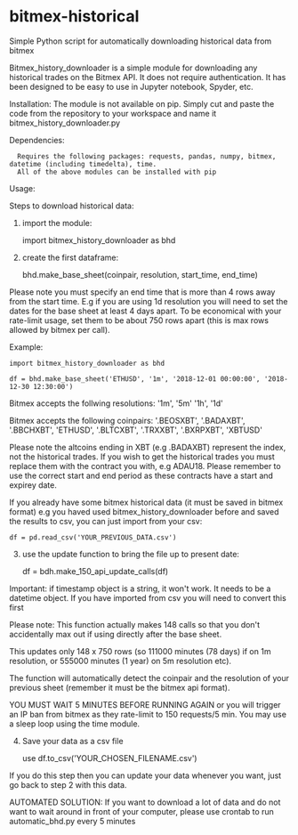 # bitmex-historical

Simple Python script for automatically downloading historical data from bitmex


Bitmex_history_downloader is a simple module for downloading any historical trades on the Bitmex API. It does not require authentication. It has been designed to be easy to use in Jupyter notebook, Spyder, etc.
  
Installation:
    The module is not available on pip. Simply cut and paste the code from the repository to your workspace and name it bitmex_history_downloader.py
    
 Dependencies:
 
      Requires the following packages: requests, pandas, numpy, bitmex, datetime (including timedelta), time.
      All of the above modules can be installed with pip
      
 
Usage:
 
Steps to download historical data:

1. import the module:

     import bitmex_history_downloader as bhd


2. create the first dataframe:

    bhd.make_base_sheet(coinpair, resolution, start_time, end_time)

Please note you must specify an end time that is more than 4 rows away from the start time. E.g if you are using 1d resolution you will need to set the dates for the base sheet at least 4 days apart. To be economical with your rate-limit usage, set them to be about 750 rows apart (this is max rows allowed by bitmex per call).

Example:

    import bitmex_history_downloader as bhd
  
    df = bhd.make_base_sheet('ETHUSD', '1m', '2018-12-01 00:00:00', '2018-12-30 12:30:00')

 Bitmex accepts the follwing resolutions: '1m', '5m' '1h', '1d'
    
Bitmex accepts the following coinpairs: '.BEOSXBT', '.BADAXBT', '.BBCHXBT', 'ETHUSD', '.BLTCXBT', '.TRXXBT', '.BXRPXBT', 'XBTUSD'
    
Please note the altcoins ending in XBT (e.g .BADAXBT) represent the index, not the historical trades. If you wish to get the historical trades you must replace them with the contract you with, e.g ADAU18. Please remember to use the correct start and end period as these contracts have a start and expirey date.

If you already have some bitmex historical data (it must be saved in bitmex format) e.g you haved used bitmex_history_downloader before and saved the results to csv, you can just import from your csv:

    df = pd.read_csv('YOUR_PREVIOUS_DATA.csv')


3. use the update function to bring the file up to present date:

    df = bdh.make_150_api_update_calls(df)

Important: if timestamp object is a string, it won't work. It needs to be a datetime object. If you have imported from csv you will need to convert this first

Please note: This function actually makes 148 calls so that you don't accidentally max out if using directly after the base sheet.

This updates only 148 x 750 rows (so 111000 minutes (78 days) if on 1m resolution, or 555000 minutes (1 year) on 5m resolution etc).

The function will automatically detect the coinpair and the resolution of your previous sheet (remember it must be the bitmex api format).

YOU MUST WAIT 5 MINUTES BEFORE RUNNING AGAIN or you will trigger an IP ban from bitmex as they rate-limit to 150 requests/5 min. You may use a sleep loop using the time module.


4. Save your data as a csv file

    use df.to_csv('YOUR_CHOSEN_FILENAME.csv')

If you do this step then you can update your data whenever you want, just go back to step 2 with this data. 

AUTOMATED SOLUTION: If you want to download a lot of data and do not want to wait around in front of your computer, please use crontab to run automatic_bhd.py every 5 minutes
    
